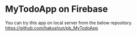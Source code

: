 # MyTodoApp on Firebase
You can try this app on local server from the below repository.
https://github.com/hakushun/pb_MyTodoApp
